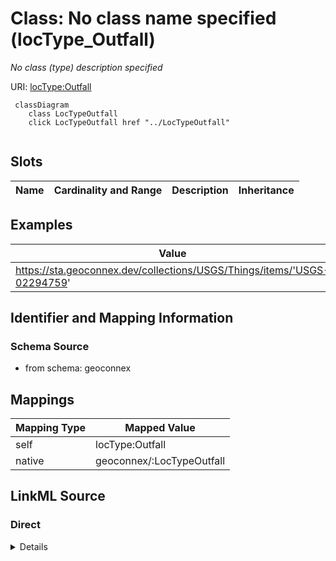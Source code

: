 

# Class: No class name specified (locType_Outfall)


_No class (type) description specified_





URI: [locType:Outfall](locType:Outfall)






```mermaid
 classDiagram
    class LocTypeOutfall
    click LocTypeOutfall href "../LocTypeOutfall"
      
```




<!-- no inheritance hierarchy -->


## Slots

| Name | Cardinality and Range | Description | Inheritance |
| ---  | --- | --- | --- |










## Examples

| Value |
| --- |
| https://sta.geoconnex.dev/collections/USGS/Things/items/'USGS-02294759' |


## Identifier and Mapping Information







### Schema Source


* from schema: geoconnex




## Mappings

| Mapping Type | Mapped Value |
| ---  | ---  |
| self | locType:Outfall |
| native | geoconnex/:LocTypeOutfall |







## LinkML Source

<!-- TODO: investigate https://stackoverflow.com/questions/37606292/how-to-create-tabbed-code-blocks-in-mkdocs-or-sphinx -->

### Direct

<details>
```yaml
name: locType_Outfall
conforms_to: No schema conformance document specified
description: No class (type) description specified
title: No class name specified
notes:
- Class with 2 occurrences.
examples:
- value: https://sta.geoconnex.dev/collections/USGS/Things/items/'USGS-02294759'
from_schema: geoconnex
rank: 1000
class_uri: locType:Outfall

```
</details>

### Induced

<details>
```yaml
name: locType_Outfall
conforms_to: No schema conformance document specified
description: No class (type) description specified
title: No class name specified
notes:
- Class with 2 occurrences.
examples:
- value: https://sta.geoconnex.dev/collections/USGS/Things/items/'USGS-02294759'
from_schema: geoconnex
rank: 1000
class_uri: locType:Outfall

```
</details>